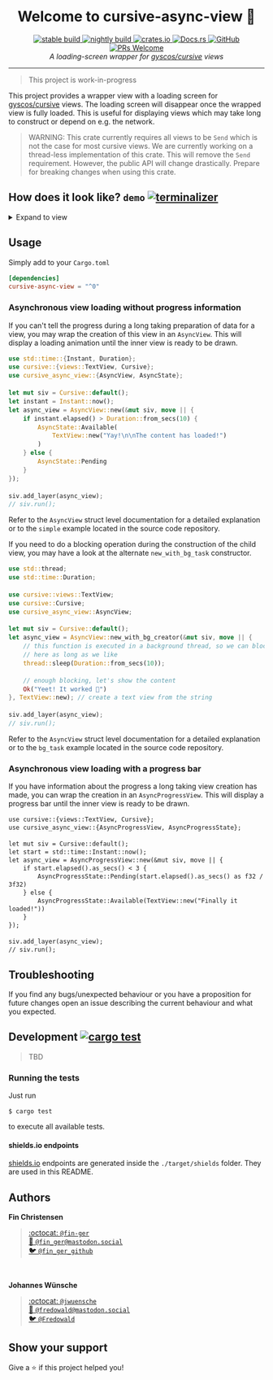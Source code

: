 <h1 align="center">Welcome to cursive-async-view 👋</h1>
<p align="center">
  <a href="https://travis-ci.org/deinstapel/cursive-async-view">
    <img src="https://img.shields.io/endpoint.svg?url=https%3A%2F%2Fdeinstapel.github.io%2Fcursive-async-view%2Fstable-build.json" alt="stable build">
  </a>
  <a href="https://travis-ci.org/deinstapel/cursive-async-view">
    <img src="https://img.shields.io/endpoint.svg?url=https%3A%2F%2Fdeinstapel.github.io%2Fcursive-async-view%2Fnightly-build.json" alt="nightly build">
  </a>
  <a href="https://crates.io/crates/cursive-async-view">
    <img alt="crates.io" src="https://img.shields.io/crates/v/cursive-async-view.svg">
  </a>
  <a href="https://docs.rs/cursive-async-view">
    <img alt="Docs.rs" src="https://docs.rs/cursive-async-view/badge.svg">
  </a>
  <a href="https://github.com/deinstapel/cursive-async-view/blob/master/LICENSE">
    <img alt="GitHub" src="https://img.shields.io/github/license/deinstapel/cursive-async-view.svg">
  </a>
  <a href="http://makeapullrequest.com">
    <img alt="PRs Welcome" src="https://img.shields.io/badge/PRs-welcome-brightgreen.svg">
  </a>
  <br>
  <i>A loading-screen wrapper for
  <a href="https://github.com/gyscos/cursive">gyscos/cursive</a>
  views</i>
</p>

---

> This project is work-in-progress

This project provides a wrapper view with a loading screen for [gyscos/cursive](https://github.com/gyscos/cursive) views. The loading screen will disappear once the wrapped view is fully loaded. This is useful for displaying views which may take long to construct or depend on e.g. the network.

> WARNING: This crate currently requires all views to be `Send` which is not the case for most cursive views. We are currently working on a thread-less implementation of this crate. This will remove the `Send` requirement. However, the public API will change drastically. Prepare for breaking changes when using this crate.

## How does it look like? `demo` [![terminalizer](https://img.shields.io/badge/GIF-terminalizer-blueviolet.svg)](https://github.com/faressoft/terminalizer)

<details>
  <summary>Expand to view</summary>
  <img src="assets/async-view-loading.gif" alt="async-view-loading demo">
  <img src="assets/async-view-progress.gif" alt="async-view-progress demo">
</details>

## Usage

Simply add to your `Cargo.toml`

```toml
[dependencies]
cursive-async-view = "^0"
```

### Asynchronous view loading without progress information

If you can't tell the progress during a long taking preparation of data for
a view, you may wrap the creation of this view in an `AsyncView`. This will
display a loading animation until the inner view is ready to be drawn.

```rust
use std::time::{Instant, Duration};
use cursive::{views::TextView, Cursive};
use cursive_async_view::{AsyncView, AsyncState};

let mut siv = Cursive::default();
let instant = Instant::now();
let async_view = AsyncView::new(&mut siv, move || {
    if instant.elapsed() > Duration::from_secs(10) {
        AsyncState::Available(
            TextView::new("Yay!\n\nThe content has loaded!")
        )
    } else {
        AsyncState::Pending
    }
});

siv.add_layer(async_view);
// siv.run();
```

Refer to the `AsyncView` struct level documentation for a detailed
explanation or to the `simple` example located in the source code
repository.

If you need to do a blocking operation during the construction of the child
view, you may have a look at the alternate `new_with_bg_task` constructor.

```rust
use std::thread;
use std::time::Duration;

use cursive::views::TextView;
use cursive::Cursive;
use cursive_async_view::AsyncView;

let mut siv = Cursive::default();
let async_view = AsyncView::new_with_bg_creator(&mut siv, move || {
    // this function is executed in a background thread, so we can block
    // here as long as we like
    thread::sleep(Duration::from_secs(10));

    // enough blocking, let's show the content
    Ok("Yeet! It worked 🖖")
}, TextView::new); // create a text view from the string

siv.add_layer(async_view);
// siv.run();
```

Refer to the `AsyncView` struct level documentation for a detailed
explanation or to the `bg_task` example located in the source code
repository.

### Asynchronous view loading with a progress bar

If you have information about the progress a long taking view creation has made,
you can wrap the creation in an `AsyncProgressView`. This will display a progress
bar until the inner view is ready to be drawn.

```
use cursive::{views::TextView, Cursive};
use cursive_async_view::{AsyncProgressView, AsyncProgressState};

let mut siv = Cursive::default();
let start = std::time::Instant::now();
let async_view = AsyncProgressView::new(&mut siv, move || {
    if start.elapsed().as_secs() < 3 {
        AsyncProgressState::Pending(start.elapsed().as_secs() as f32 / 3f32)
    } else {
        AsyncProgressState::Available(TextView::new("Finally it loaded!"))
    }
});

siv.add_layer(async_view);
// siv.run();
```

## Troubleshooting

If you find any bugs/unexpected behaviour or you have a proposition for future changes open an issue describing the current behaviour and what you expected.

## Development [![cargo test](https://img.shields.io/endpoint.svg?url=https%3A%2F%2Fdeinstapel.github.io%2Fcursive-async-view%2Fcargo-test.json)](https://travis-ci.org/deinstapel/cursive-async-view)

> TBD

### Running the tests

Just run

```plain
$ cargo test
```

to execute all available tests.

#### shields.io endpoints

[shields.io](https://shields.io) endpoints are generated inside the `./target/shields` folder. They are used in this README.

## Authors

**Fin Christensen**

> [:octocat: `@fin-ger`](https://github.com/fin-ger)  
> [:elephant: `@fin_ger@mastodon.social`](https://mastodon.social/web/accounts/787945)  
> [:bird: `@fin_ger_github`](https://twitter.com/fin_ger_github)  

<br>

**Johannes Wünsche**

> [:octocat: `@jwuensche`](https://github.com/jwuensche)  
> [:elephant: `@fredowald@mastodon.social`](https://mastodon.social/web/accounts/843376)  
> [:bird: `@Fredowald`](https://twitter.com/fredowald)  

## Show your support

Give a :star: if this project helped you!
